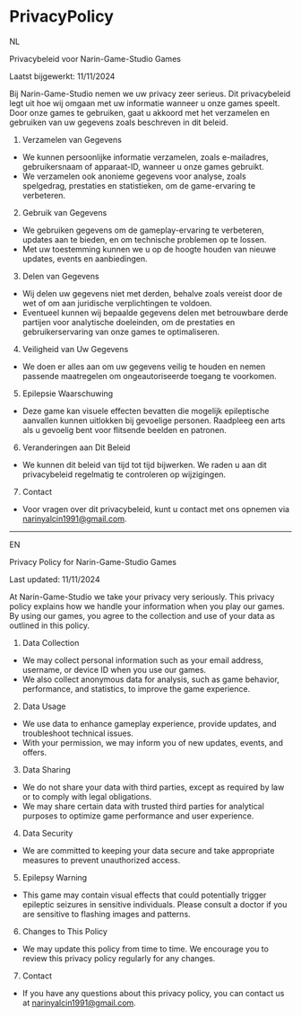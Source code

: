 # PrivacyPolicy

NL 

Privacybeleid voor Narin-Game-Studio Games

Laatst bijgewerkt: 11/11/2024

Bij Narin-Game-Studio nemen we uw privacy zeer serieus. Dit privacybeleid legt uit hoe wij omgaan met uw informatie wanneer u onze games speelt. Door onze games te gebruiken, gaat u akkoord met het verzamelen en gebruiken van uw gegevens zoals beschreven in dit beleid.


1. Verzamelen van Gegevens
  - We kunnen persoonlijke informatie verzamelen, zoals e-mailadres, gebruikersnaam of apparaat-ID, wanneer u onze games gebruikt.
  - We verzamelen ook anonieme gegevens voor analyse, zoals spelgedrag, prestaties en statistieken, om de game-ervaring te verbeteren.


2. Gebruik van Gegevens
  - We gebruiken gegevens om de gameplay-ervaring te verbeteren, updates aan te bieden, en om technische problemen op te lossen.
  - Met uw toestemming kunnen we u op de hoogte houden van nieuwe updates, events en aanbiedingen.


3. Delen van Gegevens
  - Wij delen uw gegevens niet met derden, behalve zoals vereist door de wet of om aan juridische verplichtingen te voldoen.
  - Eventueel kunnen wij bepaalde gegevens delen met betrouwbare derde partijen voor analytische doeleinden, om de prestaties en gebruikerservaring van onze games te optimaliseren.


4. Veiligheid van Uw Gegevens
  - We doen er alles aan om uw gegevens veilig te houden en nemen passende maatregelen om ongeautoriseerde toegang te voorkomen.


5. Epilepsie Waarschuwing
  - Deze game kan visuele effecten bevatten die mogelijk epileptische aanvallen kunnen uitlokken bij gevoelige personen. Raadpleeg een arts als u gevoelig bent voor flitsende beelden en patronen.

  
6. Veranderingen aan Dit Beleid
  - We kunnen dit beleid van tijd tot tijd bijwerken. We raden u aan dit privacybeleid regelmatig te controleren op wijzigingen.


7. Contact
  - Voor vragen over dit privacybeleid, kunt u contact met ons opnemen via narinyalcin1991@gmail.com.

_______________________________________________________________________________________________________________________

EN 

Privacy Policy for Narin-Game-Studio Games

Last updated: 11/11/2024

At Narin-Game-Studio we take your privacy very seriously. This privacy policy explains how we handle your information when you play our games. By using our games, you agree to the collection and use of your data as outlined in this policy.


1. Data Collection
  - We may collect personal information such as your email address, username, or device ID when you use our games.
  - We also collect anonymous data for analysis, such as game behavior, performance, and statistics, to improve the game experience.
  
   
2. Data Usage
  - We use data to enhance gameplay experience, provide updates, and troubleshoot technical issues.
  - With your permission, we may inform you of new updates, events, and offers.


3. Data Sharing
  - We do not share your data with third parties, except as required by law or to comply with legal obligations.
  - We may share certain data with trusted third parties for analytical purposes to optimize game performance and user experience.


4. Data Security
  - We are committed to keeping your data secure and take appropriate measures to prevent unauthorized access.


5. Epilepsy Warning
- This game may contain visual effects that could potentially trigger epileptic seizures in sensitive individuals. Please consult a doctor if you are sensitive to flashing images and patterns.


6. Changes to This Policy
  - We may update this policy from time to time. We encourage you to review this privacy policy regularly for any changes.


7. Contact
  - If you have any questions about this privacy policy, you can contact us at narinyalcin1991@gmail.com.
